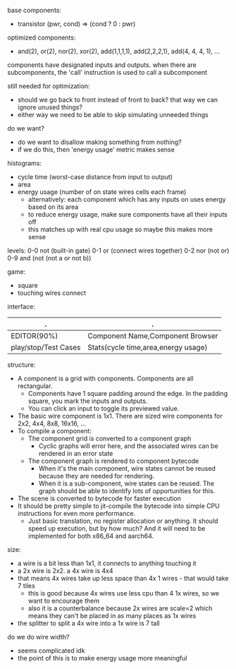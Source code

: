 base components:

- transistor (pwr, cond) => (cond ? 0 : pwr)

optimized components:

- and(2), or(2), nor(2), xor(2), add(1,1,1,1), add(2,2,2,1), add(4, 4, 4, 1), ...

components have designated inputs and outputs. when there are subcomponents, the 'call' instruction is used to call a subcomponent


still needed for optimization:

- should we go back to front instead of front to back? that way we can ignore unused things?
- either way we need to be able to skip simulating unneeded things

do we want?

- do we want to disallow making something from nothing?
- if we do this, then 'energy usage' metric makes sense



histograms:

- cycle time (worst-case distance from input to output)
- area
- energy usage (number of on state wires cells each frame)
  - alternatively: each component which has any inputs on uses energy based on its area
  - to reduce energy usage, make sure components have all their inputs off
  - this matches up with real cpu usage so maybe this makes more sense





levels:
0-0 not (built-in gate)
0-1 or (connect wires together)
0-2 nor (not or)
0-9 and (not (not a or not b))




game:

- square
- touching wires connect


interface:

| . | . |
|-|-|
|EDITOR(90%)|Component Name,Component Browser|
|play/stop/Test Cases|Stats(cycle time,area,energy usage)|


structure:

- A component is a grid with components. Components are all rectangular.
  - Components have 1 square padding around the edge. In the padding square, you mark the inputs and outputs.
  - You can click an input to toggle its previewed value.
- The basic wire component is 1x1. There are sized wire components for 2x2, 4x4, 8x8, 16x16, ...
- To compile a component:
  - The component grid is converted to a component graph
    - Cyclic graphs will error here, and the associated wires can be rendered in an error state
  - The component graph is rendered to component bytecode
    - When it's the main component, wire states cannot be reused because they are needed for rendering.
    - When it is a sub-component, wire states can be reused. The graph should be able to identify lots of opportunities for this.
- The scene is converted to bytecode for faster execution
- It should be pretty simple to jit-compile the bytecode into simple CPU instructions for even more performance.
  - Just basic translation, no register allocation or anything. It should speed up execution, but by how much? And it will need to be implemented for both x86_64 and aarch64.

size:

- a wire is a bit less than 1x1, it connects to anything touching it
- a 2x wire is 2x2. a 4x wire is 4x4
- that means 4x wires take up less space than 4x 1 wires - that would take 7 tiles
  - this is good because 4x wires use less cpu than 4 1x wires, so we want to encourage them
  - also it is a counterbalance because 2x wires are scale=2 which means they can't be placed in as many places as 1x wires
- the splitter to split a 4x wire into a 1x wire is 7 tall

do we do wire width?
- seems complicated idk
- the point of this is to make energy usage more meaningful
